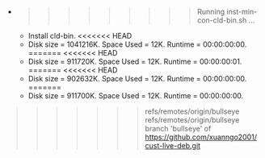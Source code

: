 * >>>>>>>>> Running inst-min-con-cld-bin.sh ...
  * Install cld-bin.
<<<<<<< HEAD
  * Disk size = 1041216K. Space Used = 12K. Runtime = 00:00:00:00.
=======
<<<<<<< HEAD
  * Disk size = 911720K. Space Used = 12K. Runtime = 00:00:00:01.
=======
<<<<<<< HEAD
  * Disk size = 902632K. Space Used = 12K. Runtime = 00:00:00:00.
=======
  * Disk size = 911700K. Space Used = 12K. Runtime = 00:00:00:00.
>>>>>>> refs/remotes/origin/bullseye
>>>>>>> refs/remotes/origin/bullseye
>>>>>>> branch 'bullseye' of https://github.com/xuanngo2001/cust-live-deb.git
